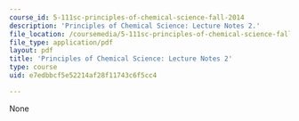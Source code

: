 ```yaml
---
course_id: 5-111sc-principles-of-chemical-science-fall-2014
description: 'Principles of Chemical Science: Lecture Notes 2.'
file_location: /coursemedia/5-111sc-principles-of-chemical-science-fall-2014/e7edbbcf5e52214af28f11743c6f5cc4_MIT5_111F14_Lec2.pdf
file_type: application/pdf
layout: pdf
title: 'Principles of Chemical Science: Lecture Notes 2'
type: course
uid: e7edbbcf5e52214af28f11743c6f5cc4

---
```

None